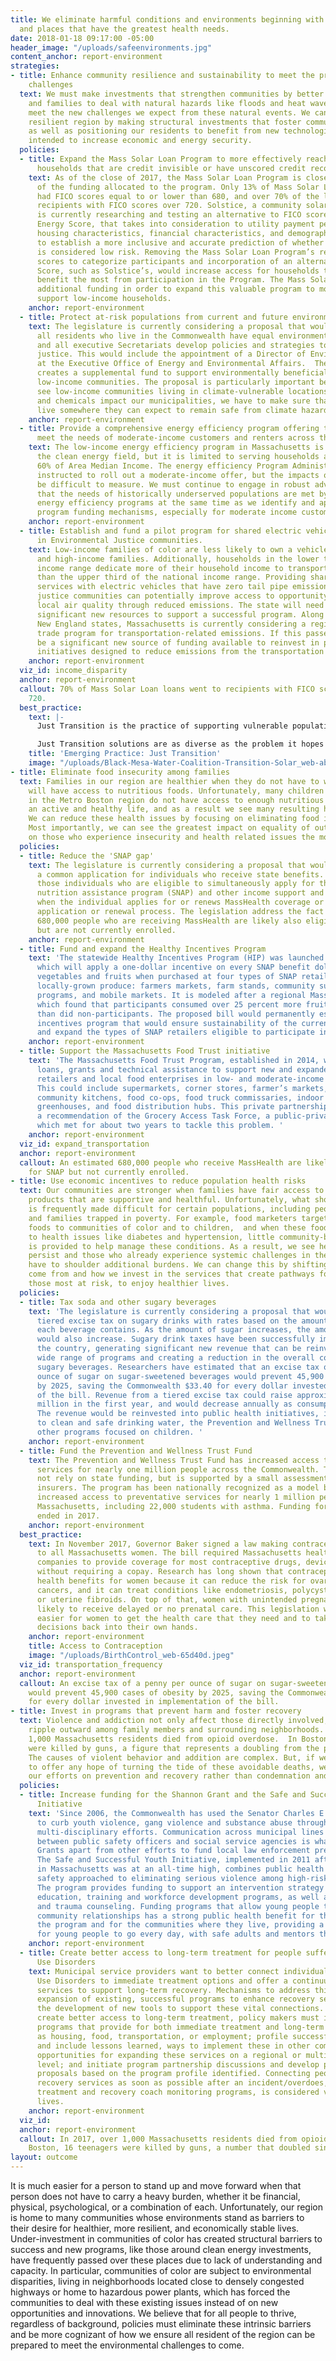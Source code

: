 ```yaml
---
title: We eliminate harmful conditions and environments beginning with the people
  and places that have the greatest health needs.
date: 2018-01-18 09:17:00 -05:00
header_image: "/uploads/safeenvironments.jpg"
content_anchor: report-environment
strategies:
- title: Enhance community resilience and sustainability to meet the present and future
    challenges
  text: We must make investments that strengthen communities by better preparing individuals
    and families to deal with natural hazards like floods and heat waves as well as
    meet the new challenges we expect from these natural events. We can build a more
    resilient region by making structural investments that foster community resiliency
    as well as positioning our residents to benefit from new technologies that are
    intended to increase economic and energy security.
  policies:
  - title: Expand the Mass Solar Loan Program to more effectively reach low-income
      households that are credit invisible or have unscored credit records.
    text: As of the close of 2017, the Mass Solar Loan Program is close to full utilization
      of the funding allocated to the program. Only 13% of Mass Solar Loan recipients
      had FICO scores equal to or lower than 680, and over 70% of the loans went to
      recipients with FICO scores over 720. Solstice, a community solar provider,
      is currently researching and testing an alternative to FICO scores called an
      Energy Score, that takes into consideration to utility payment performance,
      housing characteristics, financial characteristics, and demographic characteristics
      to establish a more inclusive and accurate prediction of whether or not a participant
      is considered low risk. Removing the Mass Solar Loan Program’s reliance on FICO
      scores to categorize participants and incorporation of an alternative Energy
      Score, such as Solstice’s, would increase access for households that stand to
      benefit the most from participation in the Program. The Mass Solar Program needs
      additional funding in order to expand this valuable program to more effectively
      support low-income households.
    anchor: report-environment
  - title: Protect at-risk populations from current and future environmental hazards.
    text: The legislature is currently considering a proposal that would require that
      all residents who live in the Commonwealth have equal environmental justice,
      and all executive Secretariats develop policies and strategies to achieve environmental
      justice. This would include the appointment of a Director of Environmental Justice
      at the Executive Office of Energy and Environmental Affairs.  The proposal also
      creates a supplemental fund to support environmentally beneficial projects in
      low-income communities. The proposal is particularly important because we often
      see low-income communities living in climate-vulnerable locations. As superstorms
      and chemicals impact our municipalities, we have to make sure that all residents
      live somewhere they can expect to remain safe from climate hazards.
    anchor: report-environment
  - title: Provide a comprehensive energy efficiency program offering to effectively
      meet the needs of moderate-income customers and renters across the Commonwealth.
    text: The low-income energy efficiency program in Massachusetts is a leader in
      the clean energy field, but it is limited to serving households at or below
      60% of Area Median Income. The energy efficiency Program Administrators were
      instructed to roll out a moderate-income offer, but the impacts of this will
      be difficult to measure. We must continue to engage in robust advocacy to ensure
      that the needs of historically underserved populations are met by the state’s
      energy efficiency programs at the same time as we identify and approval additional
      program funding mechanisms, especially for moderate income customers.
    anchor: report-environment
  - title: Establish and fund a pilot program for shared electric vehicle services
      in Environmental Justice communities.
    text: Low-income families of color are less likely to own a vehicle than white
      and high-income families. Additionally, households in the lower third of the
      income range dedicate more of their household income to transportation costs
      than the upper third of the national income range. Providing shared mobility
      services with electric vehicles that have zero tail pipe emissions within environmental
      justice communities can potentially improve access to opportunity and improve
      local air quality through reduced emissions. The state will need to allocate
      significant new resources to support a successful program. Along with other
      New England states, Massachusetts is currently considering a regional cap and
      trade program for transportation-related emissions. If this passes, it could
      be a significant new source of funding available to reinvest in programs and
      initiatives designed to reduce emissions from the transportation sector.
    anchor: report-environment
  viz_id: income_disparity
  anchor: report-environment
  callout: 70% of Mass Solar Loan loans went to recipients with FICO scores above
    720.
  best_practice:
    text: |-
      Just Transition is the practice of supporting vulnerable populations in the face of massive economic shifts both due to and to avoid climate change and loss of biodiversity. It is in response to the history of chaotic, harmful economic restructurings that have overwhelmingly affected low income communities of color. Just Transition ensures that the cost of these beneficial changes is not borne by a select few.

      Just Transition solutions are as diverse as the problem it hopes to solve. The Black Mesa Water Coalition in Arizona and their Just Transition Campaign is a leading example of community activism and involvement. The group has succeeded in shutting down polluting facilities and replacing them with clean community controlled sourced of energy and green economy jobs. In Boulder, Colorado the Just Transition Collaborative notes that non-homeowners lack the opportunity to invest in solar and may bear the brunt of shifts in utilities. The City of Boulder, per a recommendation of the Just Transition Collaborative, is designing a program to provide energy subsidies for the elderly, and low-income individuals, particularly low-income individuals of color.
    title: 'Emerging Practice: Just Transition'
    image: "/uploads/Black-Mesa-Water-Coalition-Transition-Solar_web-abd87f.jpeg"
- title: Eliminate food insecurity among families
  text: Families in our region are healthier when they do not have to worry if they
    will have access to nutritious foods. Unfortunately, many children and adults
    in the Metro Boston region do not have access to enough nutritious food to support
    an active and healthy life, and as a result we see many resulting health issues.
    We can reduce these health issues by focusing on eliminating food insecurity.
    Most importantly, we can see the greatest impact on equality of outcomes by focusing
    on those who experience insecurity and health related issues the most.
  policies:
  - title: Reduce the 'SNAP gap'
    text: The legislature is currently considering a proposal that would establish
      a common application for individuals who receive state benefits. It would allow
      those individuals who are eligible to simultaneously apply for the supplemental
      nutrition assistance program (SNAP) and other income support and benefit programs
      when the individual applies for or renews MassHealth coverage or other state
      application or renewal process. The legislation address the fact that an estimated
      680,000 people who are receiving MassHealth are likely also eligible for SNAP
      but are not currently enrolled.
    anchor: report-environment
  - title: Fund and expand the Healthy Incentives Program
    text: 'The statewide Healthy Incentives Program (HIP) was launched in April 2017,
      which will apply a one-dollar incentive on every SNAP benefit dollar spent on
      vegetables and fruits when purchased at four types of SNAP retailers selling
      locally-grown produce: farmers markets, farm stands, community supported agriculture
      programs, and mobile markets. It is modeled after a regional Massachusetts pilot
      which found that participants consumed over 25 percent more fruits and vegetables
      than did non-participants. The proposed bill would permanently establish an
      incentives program that would ensure sustainability of the current 3-year HIP
      and expand the types of SNAP retailers eligible to participate in the program. '
    anchor: report-environment
  - title: Support the Massachusetts Food Trust initiative
    text: 'The Massachusetts Food Trust Program, established in 2014, would provide
      loans, grants and technical assistance to support new and expanded healthy food
      retailers and local food enterprises in low- and moderate-income communities.
      This could include supermarkets, corner stores, farmer’s markets, mobile markets,
      community kitchens, food co-ops, food truck commissaries, indoor and outdoor
      greenhouses, and food distribution hubs. This private partnership program was
      a recommendation of the Grocery Access Task Force, a public-private partnership
      which met for about two years to tackle this problem. '
    anchor: report-environment
  viz_id: expand_transportation
  anchor: report-environment
  callout: An estimated 680,000 people who receive MassHealth are likely also eligible
    for SNAP but not currently enrolled.
- title: Use economic incentives to reduce population health risks
  text: Our communities are stronger when families have fair access to services and
    products that are supportive and healthful. Unfortunately, what should be simple
    is frequently made difficult for certain populations, including people of color
    and families trapped in poverty. For example, food marketers target unhealthy
    foods to communities of color and to children,  and when these foods contribute
    to health issues like diabetes and hypertension, little community-based support
    is provided to help manage these conditions. As a result, we see health issues
    persist and those who already experience systemic challenges in their daily life
    have to shoulder additional burdens. We can change this by shifting where dollars
    come from and how we invest in the services that create pathways for people, especially
    those most at risk, to enjoy healthier lives.
  policies:
  - title: Tax soda and other sugary beverages
    text: 'The legislature is currently considering a proposal that would create a
      tiered excise tax on sugary drinks with rates based on the amount of added sugar
      each beverage contains. As the amount of sugar increases, the amount of tax
      would also increase. Sugary drink taxes have been successfully implemented across
      the country, generating significant new revenue that can be reinvested in a
      wide range of programs and creating a reduction in the overall consumption of
      sugary beverages. Researchers have estimated that an excise tax of a penny per
      ounce of sugar on sugar-sweetened beverages would prevent 45,900 cases of obesity
      by 2025, saving the Commonwealth $33.40 for every dollar invested in implementation
      of the bill. Revenue from a tiered excise tax could raise approximately $368
      million in the first year, and would decrease annually as consumption decreases.
      The revenue would be reinvested into public health initiatives, including access
      to clean and safe drinking water, the Prevention and Wellness Trust Fund, and
      other programs focused on children. '
    anchor: report-environment
  - title: Fund the Prevention and Wellness Trust Fund
    text: The Prevention and Wellness Trust Fund has increased access to preventative
      services for nearly one million people across the Commonwealth. The Fund does
      not rely on state funding, but is supported by a small assessment on health
      insurers. The program has been nationally recognized as a model because it has
      increased access to preventative services for nearly 1 million people across
      Massachusetts, including 22,000 students with asthma. Funding for the program
      ended in 2017.
    anchor: report-environment
  best_practice:
    text: In November 2017, Governor Baker signed a law making contraception free
      to all Massachusetts women. The bill required Massachusetts health insurance
      companies to provide coverage for most contraceptive drugs, devices and products
      without requiring a copay. Research has long shown that contraception has significant
      health benefits for women because it can reduce the risk for ovarian and endometrial
      cancers, and it can treat conditions like endometriosis, polycystic ovary syndrome
      or uterine fibroids. On top of that, women with unintended pregnancies are more
      likely to receive delayed or no prenatal care. This legislation will make it
      easier for women to get the health care that they need and to take family planning
      decisions back into their own hands.
    anchor: report-environment
    title: Access to Contraception
    image: "/uploads/BirthControl_web-65d40d.jpeg"
  viz_id: transportation_frequency
  anchor: report-environment
  callout: An excise tax of a penny per ounce of sugar on sugar-sweetened beverages
    would prevent 45,900 cases of obesity by 2025, saving the Commonwealth $33.40
    for every dollar invested in implementation of the bill.
- title: Invest in programs that prevent harm and foster recovery
  text: Violence and addiction not only affect those directly involved, their effects
    ripple outward among family members and surrounding neighborhoods. In 2017, over
    1,000 Massachusetts residents died from opioid overdose.  In Boston, 16 teenagers
    were killed by guns, a figure that represents a doubling from the previous year.
    The causes of violent behavior and addition are complex. But, if we are going
    to offer any hope of turning the tide of these avoidable deaths, we must focus
    our efforts on prevention and recovery rather than condemnation and punishment.
  policies:
  - title: Increase funding for the Shannon Grant and the Safe and Successful Youth
      Initiative
    text: 'Since 2006, the Commonwealth has used the Senator Charles E. Shannon Grant
      to curb youth violence, gang violence and substance abuse through regional,
      multi-disciplinary efforts. Communication across municipal lines and coordination
      between public safety officers and social service agencies is what sets Shannon
      Grants apart from other efforts to fund local law enforcement prevention programs.
      The Safe and Successful Youth Initiative, implemented in 2011 after youth violence
      in Massachusetts was at an all-time high, combines public health and public
      safety approached to eliminating serious violence among high-risk urban youth.
      The program provides funding to support an intervention strategy that provides
      education, training and workforce development programs, as well as street outreach
      and trauma counseling. Funding programs that allow young people to create strong
      community relationships has a strong public health benefit for the youth in
      the program and for the communities where they live, providing a safe place
      for young people to go every day, with safe adults and mentors they can trust. '
    anchor: report-environment
  - title: Create better access to long-term treatment for people suffering from Substance
      Use Disorders
    text: Municipal service providers want to better connect individuals with Substance
      Use Disorders to immediate treatment options and offer a continuum of wrap-around
      services to support long-term recovery. Mechanisms to address this include the
      expansion of existing, successful programs to enhance recovery services and
      the development of new tools to support these vital connections. In order to
      create better access to long-term treatment, policy makers must identify successful
      programs that provide for both immediate treatment and long-term services, such
      as housing, food, transportation, or employment; profile successful programs
      and include lessons learned, ways to implement these in other communities, and
      opportunities for expanding these services on a regional or multi-community
      level; and initiate program partnership discussions and develop partnership
      proposals based on the program profile identified. Connecting people to appropriate
      recovery services as soon as possible after an incident/overdoes, such as medically-aided
      treatment and recovery coach monitoring programs, is considered vital to saving
      lives. 
    anchor: report-environment
  viz_id: 
  anchor: report-environment
  callout: In 2017, over 1,000 Massachusetts residents died from opioid overdose.  In
    Boston, 16 teenagers were killed by guns, a number that doubled since 2016.
layout: outcome
---
```


It is much easier for a person to stand up and move forward when that person does not have to carry a heavy burden, whether it be financial, physical, psychological, or a combination of each. Unfortunately, our region is home to many communities whose environments stand as barriers to their desire for healthier, more resilient, and economically stable lives. Under-investment in communities of color has created structural barriers to success and new programs, like those around clean energy investments, have frequently passed over these places due to lack of understanding and capacity. In particular, communities of color are subject to environmental disparities, living in neighborhoods located close to densely congested highways or home to hazardous power plants, which has forced the communities to deal with these existing issues instead of on new opportunities and innovations. We believe that for all people to thrive, regardless of background, policies must eliminate these intrinsic barriers and be more cognizant of how we ensure all resident of the region can be prepared to meet the environmental challenges to come.